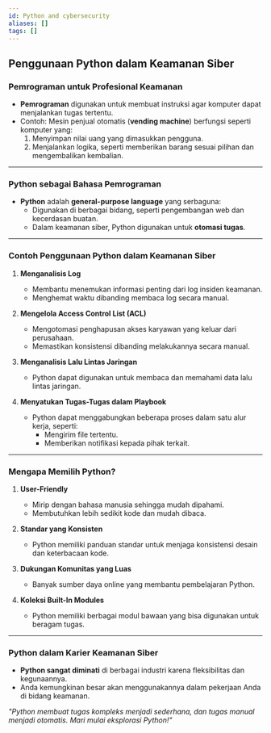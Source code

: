 ```yaml
---
id: Python and cybersecurity
aliases: []
tags: []
---
```


## Penggunaan Python dalam Keamanan Siber

### Pemrograman untuk Profesional Keamanan

- **Pemrograman** digunakan untuk membuat instruksi agar komputer dapat menjalankan tugas tertentu.
- Contoh: Mesin penjual otomatis (**vending machine**) berfungsi seperti komputer yang:
  1. Menyimpan nilai uang yang dimasukkan pengguna.
  2. Menjalankan logika, seperti memberikan barang sesuai pilihan dan mengembalikan kembalian.

---

### Python sebagai Bahasa Pemrograman

- **Python** adalah **general-purpose language** yang serbaguna:
  - Digunakan di berbagai bidang, seperti pengembangan web dan kecerdasan buatan.
  - Dalam keamanan siber, Python digunakan untuk **otomasi tugas**.

---

### Contoh Penggunaan Python dalam Keamanan Siber

1. **Menganalisis Log**

   - Membantu menemukan informasi penting dari log insiden keamanan.
   - Menghemat waktu dibanding membaca log secara manual.

2. **Mengelola Access Control List (ACL)**

   - Mengotomasi penghapusan akses karyawan yang keluar dari perusahaan.
   - Memastikan konsistensi dibanding melakukannya secara manual.

3. **Menganalisis Lalu Lintas Jaringan**

   - Python dapat digunakan untuk membaca dan memahami data lalu lintas jaringan.

4. **Menyatukan Tugas-Tugas dalam Playbook**
   - Python dapat menggabungkan beberapa proses dalam satu alur kerja, seperti:
     - Mengirim file tertentu.
     - Memberikan notifikasi kepada pihak terkait.

---

### Mengapa Memilih Python?

1. **User-Friendly**

   - Mirip dengan bahasa manusia sehingga mudah dipahami.
   - Membutuhkan lebih sedikit kode dan mudah dibaca.

2. **Standar yang Konsisten**

   - Python memiliki panduan standar untuk menjaga konsistensi desain dan keterbacaan kode.

3. **Dukungan Komunitas yang Luas**

   - Banyak sumber daya online yang membantu pembelajaran Python.

4. **Koleksi Built-In Modules**
   - Python memiliki berbagai modul bawaan yang bisa digunakan untuk beragam tugas.

---

### Python dalam Karier Keamanan Siber

- **Python sangat diminati** di berbagai industri karena fleksibilitas dan kegunaannya.
- Anda kemungkinan besar akan menggunakannya dalam pekerjaan Anda di bidang keamanan.

_"Python membuat tugas kompleks menjadi sederhana, dan tugas manual menjadi otomatis. Mari mulai eksplorasi Python!"_
